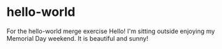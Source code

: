 # hello-world
For the hello-world merge exercise
Hello! I'm sitting outside enjoying my Memorial Day weekend. It is beautiful and sunny! 
